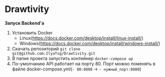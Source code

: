 # Drawtivity
**Запуск Backend'а**
1. Установить Docker
     - Linux(https://docs.docker.com/desktop/install/linux-install/)
     - Windows(https://docs.docker.com/desktop/install/windows-install/)
2. Скачать репозиторий `git clone git@github.com:IlyaTsg/Drawtivity.git`
3. В папке проекта запустить контейнер `docker-compose up`
4. По-умолчанию API работает на порту 80. Порт можно поменять в файле docker-compose.yml(`- 80:8080` -> `- нужный_порт:8080`)
